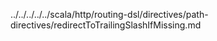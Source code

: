 ../../../../../scala/http/routing-dsl/directives/path-directives/redirectToTrailingSlashIfMissing.md